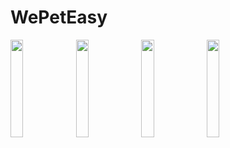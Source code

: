 # WePetEasy

<img src="https://user-images.githubusercontent.com/75736639/137580568-02574d05-c6f3-4fbc-a43d-fc2fd15e8b60.jpeg" width="20%"></img>
<img src="https://user-images.githubusercontent.com/75736639/137580566-b3d5e336-ceb7-4d9e-8140-1dd851e4f1d7.jpeg" width="20%"></img>
<img src="https://user-images.githubusercontent.com/75736639/137580563-abab8742-73b0-4748-9dc6-80ba747da231.jpeg" width="20%"></img>
<img src="https://user-images.githubusercontent.com/75736639/137580559-16c0c1e3-c279-4a67-9591-222b7231833b.jpeg" width="20%"></img>
